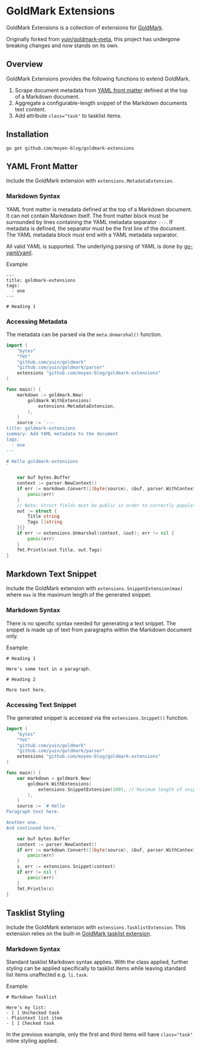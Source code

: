 # GoldMark Extensions

GoldMark Extensions is a collection of extensions for [GoldMark](http://github.com/yuin/goldmark).

Originally forked from [yuin/goldmark-meta](http://github.com/yuin/goldmark-meta), this project has undergone breaking changes and now stands on its own.

## Overview

GoldMark Extensions provides the following functions to extend GoldMark.

1. Scrape document metadata from [YAML front matter](https://jekyllrb.com/docs/front-matter/) defined at the top of a Markdown document.
2. Aggregate a configurable-length snippet of the Markdown documents text content.
3. Add attribute `class="task"` to tasklist items.

## Installation

```
go get github.com/moyen-blog/goldmark-extensions
```

## YAML Front Matter

Include the GoldMark extension with `extensions.MetadataExtension`.

### Markdown Syntax

YAML front matter is metadata defined at the top of a Markdown document. It can not contain Markdown itself. The front matter block must be surrounded by lines containing the YAML metadata separator `---`. If metadata is defined, the separator must be the first line of the document. The YAML metadata block must end with a YAML metadata separator.

All valid YAML is supported. The underlying parsing of YAML is done by [go-yaml/yaml](https://github.com/go-yaml/yaml).

Example:

```
---
title: goldmark-extensions
tags:
  - one
---

# Heading 1
```

### Accessing Metadata

The metadata can be parsed via the `meta.Unmarshal()` function.

```go
import (
    "bytes"
    "fmt"
    "github.com/yuin/goldmark"
    "github.com/yuin/goldmark/parser"
    extensions "github.com/moyen-blog/goldmark-extensions"
)

func main() {
    markdown := goldmark.New(
        goldmark.WithExtensions(
            extensions.MetadataExtension,
        ),
    )
    source := `---
title: goldmark-extensions
summary: Add YAML metadata to the document
tags:
  - one
---

# Hello goldmark-extensions
`

    var buf bytes.Buffer
    context := parser.NewContext()
    if err := markdown.Convert([]byte(source), &buf, parser.WithContext(context)); err != nil {
        panic(err)
    }
    // Note: Struct fields must be public in order to correctly populate the data
    out := struct {
        Title string
        Tags []string
    }{}
    if err := extensions.Unmarshal(context, &out); err != nil {
        panic(err)
    }
    fmt.Println(out.Title, out.Tags)
}
```

## Markdown Text Snippet

Include the GoldMark extension with `extensions.SnippetExtension(max)` where `max` is the maximum length of the generated snippet.

### Markdown Syntax

There is no specific syntax needed for generating a text snippet. The snippet is made up of text from paragraphs within the Markdown document only.

Example:

```
# Heading 1

Here's some text in a paragraph.

# Heading 2

More text here.
```

### Accessing Text Snippet

The generated snippet is accessed via the `extensions.Snippet()` function.

```go
import (
    "bytes"
    "fmt"
    "github.com/yuin/goldmark"
    "github.com/yuin/goldmark/parser"
    extensions "github.com/moyen-blog/goldmark-extensions"
)

func main() {
    var markdown = goldmark.New(
        goldmark.WithExtensions(
            extensions.SnippetExtension(100), // Maximum length of snippet
        ),
    )
    source := `# Hello
Paragraph text here.

Another one.
And continued here.`

    var buf bytes.Buffer
    context := parser.NewContext()
    if err := markdown.Convert([]byte(source), &buf, parser.WithContext(context)); err != nil {
        panic(err)
    }
    s, err := extensions.Snippet(context)
    if err != nil {
        panic(err)
    }
    fmt.Println(s)
}
```


## Tasklist Styling

Include the GoldMark extension with `extensions.TasklistExtension`. This extension relies on the built-in [GoldMark tasklist extension](https://github.com/yuin/goldmark#built-in-extensions).

### Markdown Syntax

Standard tasklist Markdown syntax applies. With the class applied, further styling can be applied specifically to tasklist items while leaving standard list items unaffected e.g. `li.task`.

Example:

```
# Markdown Tasklist

Here's my list:
- [ ] Unchecked task
- Plaintext list item
- [ ] Checked task
```

In the previous example, only the first and third items will have `class="task"` inline styling applied.
